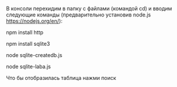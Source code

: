 В консоли перехидим в папку с файлами (командой cd) и вводим следующие команды (предварительно установив node.js https://nodejs.org/en/): 

npm install http

npm install sqlite3

node sqlite-createdb.js  

node sqlite-laba.js

Что бы отобразилась таблица нажми поиск

